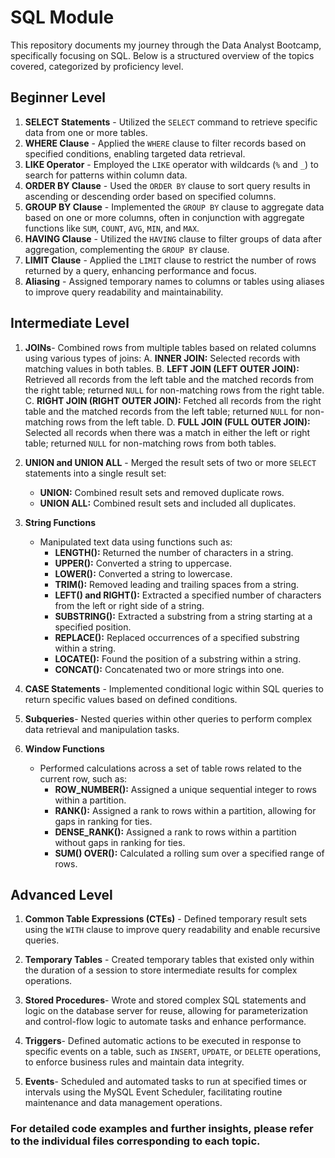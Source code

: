 # SQL Module

This repository documents my journey through the Data Analyst Bootcamp, specifically focusing on SQL. Below is a structured overview of the topics covered, categorized by proficiency level.

## Beginner Level

1. **SELECT Statements**   - Utilized the `SELECT` command to retrieve specific data from one or more tables.
2. **WHERE Clause**   - Applied the `WHERE` clause to filter records based on specified conditions, enabling targeted data retrieval.
3. **LIKE Operator**   - Employed the `LIKE` operator with wildcards (`%` and `_`) to search for patterns within column data.
4. **ORDER BY Clause**  - Used the `ORDER BY` clause to sort query results in ascending or descending order based on specified columns.
5. **GROUP BY Clause**   - Implemented the `GROUP BY` clause to aggregate data based on one or more columns, often in conjunction with aggregate functions like `SUM`, `COUNT`, `AVG`, `MIN`, and `MAX`.
6. **HAVING Clause**   - Utilized the `HAVING` clause to filter groups of data after aggregation, complementing the `GROUP BY` clause.
7. **LIMIT Clause**   - Applied the `LIMIT` clause to restrict the number of rows returned by a query, enhancing performance and focus.
8. **Aliasing**   - Assigned temporary names to columns or tables using aliases to improve query readability and maintainability.

## Intermediate Level
1. **JOINs**- Combined rows from multiple tables based on related columns using various types of joins:
  A. **INNER JOIN:** Selected records with matching values in both tables.
  B. **LEFT JOIN (LEFT OUTER JOIN):** Retrieved all records from the left table and the matched records from the right table; returned `NULL` for non-matching rows from the right table.
  C. **RIGHT JOIN (RIGHT OUTER JOIN):** Fetched all records from the right table and the matched records from the left table; returned `NULL` for non-matching rows from the left table.
  D. **FULL JOIN (FULL OUTER JOIN):** Selected all records when there was a match in either the left or right table; returned `NULL` for non-matching rows from both tables.

2. **UNION and UNION ALL** - Merged the result sets of two or more `SELECT` statements into a single result set:
     - **UNION:** Combined result sets and removed duplicate rows.
     - **UNION ALL:** Combined result sets and included all duplicates.

3. **String Functions**
   - Manipulated text data using functions such as:
     - **LENGTH():** Returned the number of characters in a string.
     - **UPPER():** Converted a string to uppercase.
     - **LOWER():** Converted a string to lowercase.
     - **TRIM():** Removed leading and trailing spaces from a string.
     - **LEFT() and RIGHT():** Extracted a specified number of characters from the left or right side of a string.
     - **SUBSTRING():** Extracted a substring from a string starting at a specified position.
     - **REPLACE():** Replaced occurrences of a specified substring within a string.
     - **LOCATE():** Found the position of a substring within a string.
     - **CONCAT():** Concatenated two or more strings into one.

4. **CASE Statements** - Implemented conditional logic within SQL queries to return specific values based on defined conditions.

5. **Subqueries**- Nested queries within other queries to perform complex data retrieval and manipulation tasks.

6. **Window Functions**
   - Performed calculations across a set of table rows related to the current row, such as:
     - **ROW_NUMBER():** Assigned a unique sequential integer to rows within a partition.
     - **RANK():** Assigned a rank to rows within a partition, allowing for gaps in ranking for ties.
     - **DENSE_RANK():** Assigned a rank to rows within a partition without gaps in ranking for ties.
     - **SUM() OVER():** Calculated a rolling sum over a specified range of rows.

## Advanced Level

1. **Common Table Expressions (CTEs)** - Defined temporary result sets using the `WITH` clause to improve query readability and enable recursive queries.

2. **Temporary Tables** - Created temporary tables that existed only within the duration of a session to store intermediate results for complex operations.

3. **Stored Procedures**- Wrote and stored complex SQL statements and logic on the database server for reuse, allowing for parameterization and control-flow logic to automate tasks and enhance performance.

4. **Triggers**- Defined automatic actions to be executed in response to specific events on a table, such as `INSERT`, `UPDATE`, or `DELETE` operations, to enforce business rules and maintain data integrity.

5. **Events**- Scheduled and automated tasks to run at specified times or intervals using the MySQL Event Scheduler, facilitating routine maintenance and data management operations.



### For detailed code examples and further insights, please refer to the individual files corresponding to each topic.
 

